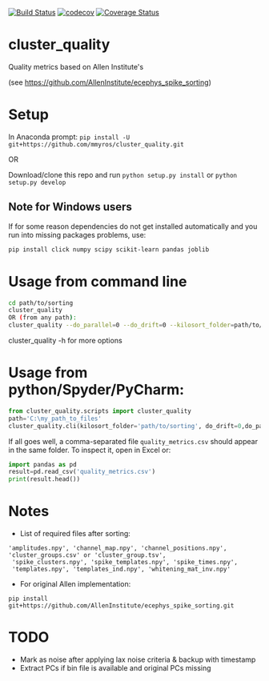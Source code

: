 [![Build Status](https://travis-ci.com/mmyros/cluster_quality.svg?branch=master)](https://travis-ci.com/mmyros/cluster_quality)
[![codecov](https://codecov.io/gh/mmyros/cluster_quality/branch/master/graph/badge.svg?token=Y4K6ADRTXR)](undefined)
[![Coverage Status](https://coveralls.io/repos/github/mmyros/cluster_quality/badge.svg)](https://coveralls.io/github/mmyros/cluster_quality)
# cluster_quality
Quality metrics based on Allen Institute's 

(see https://github.com/AllenInstitute/ecephys_spike_sorting)
# Setup
In Anaconda prompt:
`pip install -U git+https://github.com/mmyros/cluster_quality.git`

OR 

Download/clone this repo and run `python setup.py install` or `python setup.py develop`

## Note for Windows users
If for some reason dependencies do not get installed automatically and you run into missing packages problems, use:
``` bash
pip install click numpy scipy scikit-learn pandas joblib
```

# Usage from command line
```bash
cd path/to/sorting
cluster_quality 
OR (from any path):
cluster_quality --do_parallel=0 --do_drift=0 --kilosort_folder=path/to/sorting 
```
cluster_quality -h for more options


# Usage from python/Spyder/PyCharm:
```python
from cluster_quality.scripts import cluster_quality
path='C:\my_path_to_files'
cluster_quality.cli(kilosort_folder='path/to/sorting', do_drift=0,do_parallel=1)
```

If all goes well, a comma-separated file `quality_metrics.csv` should appear in the same folder. 
To inspect it, open in Excel or:
```python
import pandas as pd
result=pd.read_csv('quality_metrics.csv')
print(result.head())
```

# Notes
- List of required files after sorting:
```
'amplitudes.npy', 'channel_map.npy', 'channel_positions.npy',
'cluster_groups.csv' or 'cluster_group.tsv',
 'spike_clusters.npy', 'spike_templates.npy', 'spike_times.npy',
 'templates.npy', 'templates_ind.npy', 'whitening_mat_inv.npy'
```
- For original Allen implementation:
```
pip install git+https://github.com/AllenInstitute/ecephys_spike_sorting.git
```
# TODO 
- Mark as noise after applying lax noise criteria & backup with timestamp
- Extract PCs if bin file is available and original PCs missing
